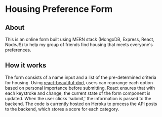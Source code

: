 # Housing Preference Form

## About
This is an online form built using MERN stack (MongoDB, Express, React, NodeJS) to help my group of friends find housing that meets everyone's preferences.

## How it works
The form consists of a name input and a list of the pre-determined criteria for housing. Using [react-beautiful-dnd](https://github.com/atlassian/react-beautiful-dnd), users can rearrange each option based on personal importance before submitting. React ensures that with each keystroke and change, the current state of the form component is updated. When the user clicks 'submit,' the information is passed to the backend. The code is currently hosted on Heroku to process the API posts to the backend, which stores a score for each category.
